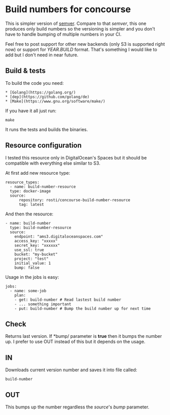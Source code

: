 # Build numbers for concourse

This is simpler version of [semver](https://github.com/concourse/semver-resource).
Compare to that *semver*, this one produces only build numbers so the versioning
is simpler and you don't have to handle bumping of multiple numbers in your CI.

Feel free to post support for other new backends (only S3 is supported right now)
or support for *YEAR.BUILD* format. That's something I would like to add but I
don't need in near future.

## Build & tests

To build the code you need:

    * [Golang](https://golang.org/)
    * [dep](https://github.com/golang/de)
    * [Make](https://www.gnu.org/software/make/)

If you have it all just run:

    make


It runs the tests and builds the binaries.

## Resource configuration

I tested this resource only in DigitalOcean's Spaces but it should be compatible
with everything else similar to S3.

At first add new resource type:

    resource_types:
      - name: build-number-resource
      type: docker-image
      source:
          repository: rosti/concourse-build-number-resource
          tag: latest

And then the resource:

    - name: build-number
      type: build-number-resource
      source:
        endpoint: "ams3.digitaloceanspaces.com"
        access_key: "xxxxx"
        secret_key: "xxxxxx"
        use_ssl: true
        bucket: "my-bucket"
        project: "test"
        initial_value: 1
        bump: false

Usage in the jobs is easy:

    jobs:
      - name: some-job
        plan:
        - get: build-number # Read lastest build number
        - ... something important
        - put: build-number # Bump the build number up for next time

## Check

Returns last version. If *bump/ parameter is **true** then it bumps the number
up. I prefer to use OUT instead of this but it depends on the usage.

## IN

Downloads current version number and saves it into file called:

    build-number

## OUT

This bumps up the number regardless the *source*'s *bump* parameter.